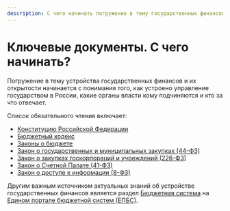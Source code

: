 ```yaml
---
description: С чего начинать погружение в тему государственных финансов?
---
```


# Ключевые документы. С чего начинать?

Погружение в тему устройства государственных финансов и их открытости начинается с понимания того, как устроено управление государством в России, какие органы власти кому подчиняются и кто за что отвечает.

Список обязательного чтения включает:

* [Конституцию Российской Федерации](constitution.md)
* [Бюджетный кодекс](budkodeks.md)
* [Законы о бюджете](budgetlaw.md)
* [Закон о государственных и муниципальных закупках \(44-ФЗ\)](44fz.md) 
* [Закон о закупках госкорпораций и учреждений \(226-ФЗ\)](223fz.md)
* [Закон о Счетной Палате \(41-ФЗ\)](41fz.md)
* [Закон о доступе к информации \(8-ФЗ\)](8fz.md)

Другим важным источником актуальных знаний об устройстве государственных финансов является раздел [Бюджетная система](http://budget.gov.ru/epbs/faces/p/%D0%91%D1%8E%D0%B4%D0%B6%D0%B5%D1%82%D0%BD%D0%B0%D1%8F%20%D1%81%D0%B8%D1%81%D1%82%D0%B5%D0%BC%D0%B0) на [Едином портале бюджетной систем \(ЕПБС\)](../../gis/public/epbs.md). 







